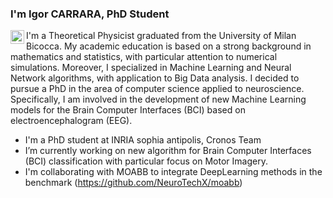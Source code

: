 ### I'm Igor CARRARA, PhD Student

<a href="https://www.linkedin.com/in/carraraig/">
  <img align="left" alt="Igor's LinkedIN" width="22px" src="https://raw.githubusercontent.com/peterthehan/peterthehan/master/assets/linkedin.svg" />
</a>

I'm a Theoretical Physicist graduated from the University of Milan Bicocca. My academic education is based on a strong background in mathematics and statistics, with particular attention to numerical simulations. Moreover, I specialized in Machine Learning and Neural Network algorithms, with application to Big Data analysis. I decided to pursue a PhD in the area of computer science applied to neuroscience.  Specifically, I am involved in the development of new Machine Learning models for the Brain Computer Interfaces (BCI) based on electroencephalogram (EEG).

<!--
**carraraig/carraraig** is a ✨ _special_ ✨ repository because its `README.md` (this file) appears on your GitHub profile.

Here are some ideas to get you started:

- 🔭 I’m currently working on ...
- 🌱 I’m currently learning ...
- 👯 I’m looking to collaborate on ...
- 🤔 I’m looking for help with ...
- 💬 Ask me about ...
- 📫 How to reach me: ...
- 😄 Pronouns: ...
- ⚡ Fun fact: ...
-->

- I'm a PhD student at INRIA sophia antipolis, Cronos Team
- I’m currently working on new algorithm for Brain Computer Interfaces (BCI) classification with particular focus on Motor Imagery.
- I'm collaborating with MOABB to integrate DeepLearning methods in the benchmark (https://github.com/NeuroTechX/moabb)




